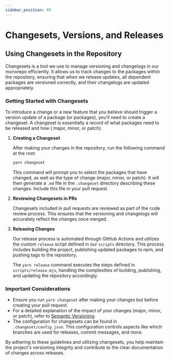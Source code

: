 ```yaml
---
sidebar_position: 99
---
```


# Changesets, Versions, and Releases

## Using Changesets in the Repository

Changesets is a tool we use to manage versioning and changelogs in our monorepo efficiently. It allows us to track
changes to the packages within the repository, ensuring that when we release updates, all dependent packages are
versioned correctly, and their changelogs are updated appropriately.

### Getting Started with Changesets

To introduce a change or a new feature that you believe should trigger a version update of a package (or packages),
you'll need to create a changeset. A changeset is essentially a record of what packages need to be released and how (
major, minor, or patch).

1. **Creating a Changeset**

   After making your changes in the repository, run the following command at the root:

   ```bash
   yarn changeset
   ```

   This command will prompt you to select the packages that have changed, as well as the type of change (major, minor,
   or patch). It will then generate a `.md` file in the `.changeset` directory describing these changes. Include this
   file in your pull request.

2. **Reviewing Changesets in PRs**

   Changesets included in pull requests are reviewed as part of the code review process. This ensures that the
   versioning and changelogs will accurately reflect the changes once merged.

3. **Releasing Changes**

   Our release process is automated through GitHub Actions and utilizes the custom `release` script defined in
   our `scripts` directory. This process includes building the project, publishing updated packages to npm, and pushing
   tags to the repository.

   The `yarn release` command executes the steps defined in `scripts/release.mjs`, handling the complexities of
   building, publishing,
   and updating the repository accordingly.

### Important Considerations

- Ensure you run `yarn changeset` after making your changes but before creating your pull request.
- For a detailed explanation of the impact of your changes (major, minor, or patch), refer
  to [Semantic Versioning](https://semver.org/).
- The configuration for changesets can be found in `.changeset/config.json`. This configuration controls aspects like
  which branches are used for releases, commit messages, and more.

By adhering to these guidelines and utilizing changesets, you help maintain the project's versioning integrity and
contribute to the clear documentation of changes across releases.
